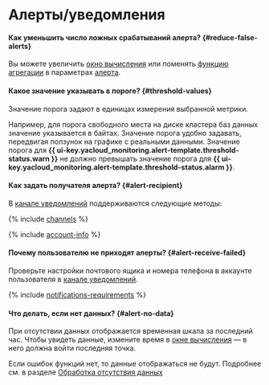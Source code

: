# Алерты/уведомления

#### Как уменьшить число ложных срабатываний алерта? {#reduce-false-alerts}

Вы можете увеличить [окно вычисления](../../monitoring/concepts/alerting/alert.md#evaluation-window) или поменять [функцию агрегации](../../monitoring/concepts/alerting/alert.md#aggregation) в параметрах [алерта](../../monitoring/concepts/alerting/alert.md#alert-parameters).

#### Какое значение указывать в пороге? {#threshold-values}

Значение порога задают в единицах измерения выбранной метрики.

Например, для порога свободного места на диске кластера баз данных значение указывается в байтах. Значение порога удобно задавать, передвигая ползунок на графике с реальными данными. Значение порога для **{{ ui-key.yacloud_monitoring.alert-template.threshold-status.warn }}** не должно превышать значение порога для **{{ ui-key.yacloud_monitoring.alert-template.threshold-status.alarm }}**.

#### Как задать получателя алерта? {#alert-recipient}

В [канале уведомлений](../../monitoring/concepts/alerting/notification-channel.md) поддерживаются следующие методы:

{% include [channels](../../_includes/monitoring/channels.md) %}

{% include [account-info](../../_includes/monitoring/account-info.md) %}

#### Почему пользователю не приходят алерты? {#alert-receive-failed}

Проверьте настройки почтового ящика и номера телефона в аккаунте пользователя в [канале уведомлений](../../monitoring/concepts/alerting/notification-channel.md).

{% include [notifications-requirements](../../_includes/monitoring/notifications-requirements.md) %}

#### Что делать, если нет данных? {#alert-no-data}

При отсутствии данных отображается временная шкала за последний час. Чтобы увидеть данные, измените время в [окне вычисления](../../monitoring/concepts/alerting/alert.md#evaluation-window) — в него должна войти последняя точка.

Если ошибок функций нет, то данные отображаться не будут. Подробнее см. в разделе [Обработка отсутствия данных](../../monitoring/concepts/alerting/alert.md#no-data-policy)